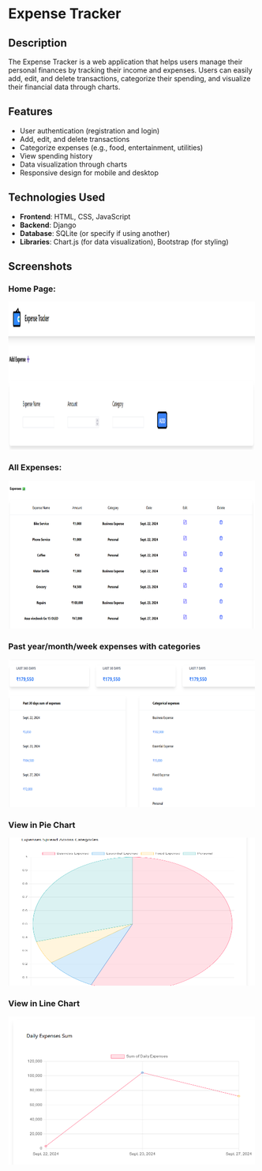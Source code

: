 # Expense Tracker

## Description
The Expense Tracker is a web application that helps users manage their personal finances by tracking their income and expenses. Users can easily add, edit, and delete transactions, categorize their spending, and visualize their financial data through charts.

## Features
- User authentication (registration and login)
- Add, edit, and delete transactions
- Categorize expenses (e.g., food, entertainment, utilities)
- View spending history
- Data visualization through charts
- Responsive design for mobile and desktop

## Technologies Used
- **Frontend**: HTML, CSS, JavaScript
- **Backend**: Django
- **Database**: SQLite (or specify if using another)
- **Libraries**: Chart.js (for data visualization), Bootstrap (for styling)

## Screenshots

### Home Page:
 <img src="images/expense-tracker-1.png" alt="img1" width="500" height="300">

### All Expenses:
<img src="images/expense-tracker-2.png" alt="img2" width="500" height="300">

### Past year/month/week expenses with categories
<img src="images/expense-tracker-3.png" alt="img3" width="500" height="300">

### View in Pie Chart
<img src="images/expense-tracker-4.png" alt="img4" width="500" height="300">

### View in Line Chart
<img src="images/expense-tracker-5.png" alt="img5" width="500" height="300">